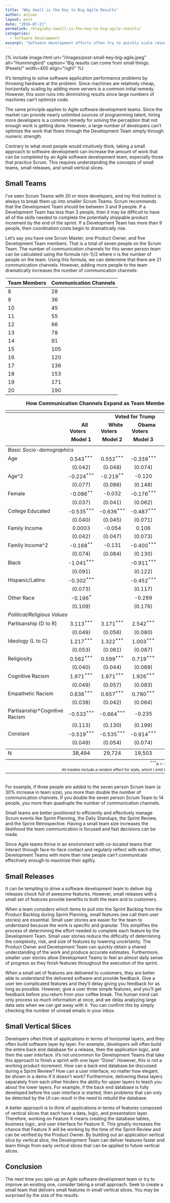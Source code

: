 ```yaml
---
title: 'Why Small is the Key to Big Agile Results'
author: anjuan
layout: post
date: "2016-07-21"
permalink: /blog/why-smaill-is-the-key-to-big-agile-results/
categories:
  - Software Development
excerpt: "Software development efforts often try to quickly scale resources in order to speed the pace of development. Hoewever, taking a small approach can often yield better results."
---
```


{% include image.html url="/images/post-small-key-big-agile.jpeg" alt="Hummingbird" caption="Big results can come from small things. (Pexels)" width=400 align="right" %}

It’s tempting to solve software application performance problems by throwing hardware at the problem. Since machines are relatively cheap, horizontally scaling by adding more servers is a common initial remedy. However, this soon runs into diminishing results since large numbers of machines can’t optimize code.

The same principle applies to Agile software development teams. Since the market can provide nearly unlimited sources of programming talent, hiring more developers is a common remedy for solving the perception that not enough work is getting done. However, a large number of developers can’t optimize the work that flows through the Development Team simply through numeric strength.

Contrary to what most people would intuitively think, taking a small approach to software development can increase the amount of work that can be completed by an Agile software development team, especially those that practice Scrum. This requires understanding the concepts of small teams, small releases, and small vertical slices.

## Small Teams

I’ve seen Scrum Teams with 20 or more developers, and my first instinct is always to break them up into smaller Scrum Teams. Scrum recommends that the Development Team should be between 3 and 9 people. If a Development Team has less than 3 people, then it may be difficult to have all of the skills needed to complete the potentially shippable product increment by the end of the sprint. If a Development Team has more than 9 people, then coordination costs begin to dramatically rise.

Let’s say you have one Scrum Master, one Product Owner, and five Development Team members. That is a total of seven people on the Scrum Team. The number of communication channels for this seven person team can be calculated using the formula n(n-1)/2 where n is the number of people on the team. Using this formula, we can determine that there are 21 communication channels. However, adding more people to the team dramatically increases the number of communication channels:


| Team Members | Communication Channels |
| ------------ | ---------------------- |
|  8           |       28               |
|  9           |       36               |
| 10	         |       45               | 
| 11	         |       55               |
| 12           |       66               |
| 13           |       78               |
| 14	         |       91               |
| 15	         |      105               |
| 16	         |      120               | 
| 17	         |      136               |
| 18	         |      153               |
| 19	         |      171               |
| 20	         |      190               |

<table align="center" style="padding-bottom: 20px; margin: 0px auto; text-align:center"><caption><strong>How Communication Channels Expand as Team Members Grow</strong></caption>
<tr><td colspan="5" style="border-bottom: 1px solid black"></td></tr><tr><td style="text-align:left"></td><td colspan="4"><strong>Voted for Trump</strong></td></tr>
<tr><td style="text-align:left"></td><td><strong>&nbsp;&nbsp;&nbsp;&nbsp;&nbsp;All Voters&nbsp;&nbsp;&nbsp;&nbsp;&nbsp;</strong></td><td><strong>&nbsp;&nbsp;&nbsp;&nbsp;&nbsp;White Voters&nbsp;&nbsp;&nbsp;&nbsp;&nbsp;</strong></td><td><strong>&nbsp;&nbsp;&nbsp;&nbsp;&nbsp;Obama Voters&nbsp;&nbsp;&nbsp;&nbsp;&nbsp;</strong></td><td><strong>&nbsp;&nbsp;&nbsp;&nbsp;&nbsp;Democrats&nbsp;&nbsp;&nbsp;&nbsp;&nbsp;</strong></td></tr>
<tr><td style="text-align:left"></td><td><strong>Model 1</strong></td><td><strong>Model 2</strong></td><td><strong>Model 3</strong></td><td><strong>Model 4</strong></td></tr>
<tr><td colspan="5" style="border-bottom: 1px solid black"></td></tr>
<tr><td colspan="5" style="text-align:left"><em>Basic Socio-demographics</em></td></tr>
<tr><td style="text-align:left">Age</td><td>0.543<sup>***</sup></td><td>0.552<sup>***</sup></td><td>-0.339<sup>***</sup></td><td>-0.155<sup>*</sup></td></tr>
<tr><td style="text-align:left"></td><td>(0.042)</td><td>(0.048)</td><td>(0.074)</td><td>(0.081)</td></tr>
<tr><td style="text-align:left">Age^2</td><td>-0.224<sup>***</sup></td><td>-0.219<sup>**</sup></td><td>-0.120</td><td>-0.236</td></tr>
<tr><td style="text-align:left"></td><td>(0.077)</td><td>(0.086)</td><td>(0.148)</td><td>(0.159)</td></tr>
<tr><td style="text-align:left">Female</td><td>-0.086<sup>**</sup></td><td>-0.032</td><td>-0.176<sup>***</sup></td><td>-0.355<sup>***</sup></td></tr>
<tr><td style="text-align:left"></td><td>(0.037)</td><td>(0.041)</td><td>(0.062)</td><td>(0.071)</td></tr>
<tr><td style="text-align:left">College Educated</td><td>-0.535<sup>***</sup></td><td>-0.636<sup>***</sup></td><td>-0.487<sup>***</sup></td><td>-0.435<sup>***</sup></td></tr>
<tr><td style="text-align:left"></td><td>(0.040)</td><td>(0.045)</td><td>(0.071)</td><td>(0.084)</td></tr>
<tr><td style="text-align:left">Family Income</td><td>0.0003</td><td>-0.054</td><td>0.106</td><td>0.112</td></tr>
<tr><td style="text-align:left"></td><td>(0.042)</td><td>(0.047)</td><td>(0.073)</td><td>(0.082)</td></tr>
<tr><td style="text-align:left">Family Income^2</td><td>-0.168<sup>**</sup></td><td>-0.131</td><td>-0.400<sup>***</sup></td><td>-0.458<sup>***</sup></td></tr>
<tr><td style="text-align:left"></td><td>(0.074)</td><td>(0.084)</td><td>(0.130)</td><td>(0.150)</td></tr>
<tr><td style="text-align:left">Black</td><td>-1.041<sup>***</sup></td><td></td><td>-0.911<sup>***</sup></td><td>-1.457<sup>***</sup></td></tr>
<tr><td style="text-align:left"></td><td>(0.091)</td><td></td><td>(0.122)</td><td>(0.138)</td></tr>
<tr><td style="text-align:left">Hispanic/Latino</td><td>-0.302<sup>***</sup></td><td></td><td>-0.452<sup>***</sup></td><td>-0.612<sup>***</sup></td></tr>
<tr><td style="text-align:left"></td><td>(0.073)</td><td></td><td>(0.117)</td><td>(0.128)</td></tr>
<tr><td style="text-align:left">Other Race</td><td>-0.196<sup>*</sup></td><td></td><td>-0.289</td><td>-0.493<sup>**</sup></td></tr>
<tr><td style="text-align:left"></td><td>(0.109)</td><td></td><td>(0.176)</td><td>(0.215)</td></tr>
<tr><td colspan="5" style="text-align:left"><em>Political/Religious Values</em></td></tr>
<tr><td style="text-align:left">Partisanship (D to R)</td><td>3.113<sup>***</sup></td><td>3.171<sup>***</sup></td><td>2.542<sup>***</sup></td><td></td></tr>
<tr><td style="text-align:left"></td><td>(0.049)</td><td>(0.056)</td><td>(0.080)</td><td></td></tr>
<tr><td style="text-align:left">Ideology (L to C)</td><td>1.217<sup>***</sup></td><td>1.322<sup>***</sup></td><td>1.003<sup>***</sup></td><td>1.191<sup>***</sup></td></tr>
<tr><td style="text-align:left"></td><td>(0.053)</td><td>(0.061)</td><td>(0.087)</td><td>(0.087)</td></tr>
<tr><td style="text-align:left">Religiosity</td><td>0.562<sup>***</sup></td><td>0.599<sup>***</sup></td><td>0.719<sup>***</sup></td><td>0.750<sup>***</sup></td></tr>
<tr><td style="text-align:left"></td><td>(0.040)</td><td>(0.044)</td><td>(0.069)</td><td>(0.082)</td></tr>
<tr><td style="text-align:left">Cognitive Racism</td><td>1.971<sup>***</sup></td><td>1.971<sup>***</sup></td><td>1.926<sup>***</sup></td><td>1.928<sup>***</sup></td></tr>
<tr><td style="text-align:left"></td><td>(0.049)</td><td>(0.057)</td><td>(0.083)</td><td>(0.093)</td></tr>
<tr><td style="text-align:left">Empathetic Racism</td><td>0.636<sup>***</sup></td><td>0.657<sup>***</sup></td><td>0.780<sup>***</sup></td><td>0.808<sup>***</sup></td></tr>
<tr><td style="text-align:left"></td><td>(0.038)</td><td>(0.042)</td><td>(0.064)</td><td>(0.075)</td></tr>
<tr><td style="text-align:left">Partisanship*Cognitive Racism</td><td>-0.533<sup>***</sup></td><td>-0.664<sup>***</sup></td><td>-0.235</td><td></td></tr>
<tr><td style="text-align:left"></td><td>(0.113)</td><td>(0.130)</td><td>(0.199)</td><td></td></tr>
<tr><td style="text-align:left">Constant</td><td>-0.519<sup>***</sup></td><td>-0.535<sup>***</sup></td><td>-0.914<sup>***</sup></td><td>-1.498<sup>***</sup></td></tr>
<tr><td style="text-align:left"></td><td>(0.049)</td><td>(0.054)</td><td>(0.074)</td><td>(0.087)</td></tr>
<tr><td colspan="5" style="border-bottom: 1px solid black"></td></tr>
<tr><td style="text-align:left">N</td><td>38,494</td><td>29,724</td><td>19,503</td><td>15,699</td></tr>
<tr><td colspan="5" style="border-bottom: 1px solid black"></td></tr><tr><td colspan="5" style="text-align:right; font-size: 12px"><sup>***</sup>p < .01; <sup>**</sup>p < .05; <sup>*</sup>p < .1</td></tr>
<tr><td colspan="5" style="text-align:right; font-size: 12px">All models include a random effect for state, which I omit here for presentation.</td></tr>
</table>


For example, if three people are added to the seven person Scrum team (a 30% increase in team size), you more than double the number of communication channels. If you double the seven person Scrum Team to 14 people, you more than quadruple the number of communication channels.

Small teams are better positioned to efficiently and effectively manage Scrum events like Sprint Planning, the Daily Standups, the Sprint Review, and the Sprint Retrospective. Having a small team size increases the likelihood the team communication is focused and fast decisions can be made.

Since Agile teams thrive in an environment with co-located teams that interact through face-to-face contact and regularly reflect with each other, Development Teams with more than nine people can’t communicate effectively enough to maximize their agility.

## Small Releases

It can be tempting to drive a software development team to deliver big releases chock full of awesome features. However, small releases with a small set of features provide benefits to both the team and to customers.

When a team considers which items to pull into the Sprint Backlog from the Product Backlog during Sprint Planning, small features (we call them user stories) are essential. Small user stories are easier for the team to understand because the work is specific and granular. This simplifies the process of determining the effort needed to complete each feature by the Development Team. Small user stories reduce the difficulty of determining the complexity, risk, and size of features by lowering uncertainty. The Product Owner and Development Team can quickly obtain a shared understanding of the work and produce accurate estimates. Furthermore, smaller user stories allow Development Teams to feel an almost daily sense of progress as they finish features throughout the execution of the sprint.

When a small set of features are delivered to customers, they are better able to understand the delivered software and provide feedback. Give a user ten complicated features and they’ll delay giving you feedback for as long as possible. However, give a user three simple features, and you’ll get feedback before you return from your coffee break. The human mind can only process so much information at once, and we delay analyzing large data sets when we can get away with it. You can confirm this by simply checking the number of unread emails in your inbox.

## Small Vertical Slices

Developers often think of applications in terms of horizontal layers, and they often build software layer by layer. For example, developers will often build the entire back end database for a release, then the application logic, and then the user interface. It’s not uncommon for Development Teams that take this approach to finish a sprint with one layer “Done”. However, this is not a working product increment. How can a back end database be discussed during a Sprint Review? How can a user interface, no matter how elegant, be shown in a demo if it doesn’t work? Furthermore, delivering these layers separately from each other hinders the ability for upper layers to teach you about the lower layers. For example, if the back end database is fully developed before the user interface is started, then problems that can only be detected by the UI can result in the need to rebuild the database.

A better approach is to think of applications in terms of features composed of vertical slices that each have a data, logic, and presentation layer. Therefore, working on Feature X means creating the database tables, business logic, and user interface for Feature X. This greatly increases the chance that Feature X will be working by the time of the Sprint Review and can be verified by the Product Owner. By building out an application vertical slice by vertical slice, the Development Team can deliver features faster and learn things from early vertical slices that can be applied to future vertical slices.

## Conclusion

The next time you spin up an Agile software development team or try to improve an existing one, consider taking a small approach. Seek to create a small team that delivers small features in small vertical slices. You may be surprised by the size of the results.
